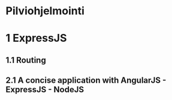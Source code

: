 # Pilviohjelmointi

# 1 ExpressJS

## 1.1 Routing

## 2.1 A concise application with AngularJS - ExpressJS - NodeJS


